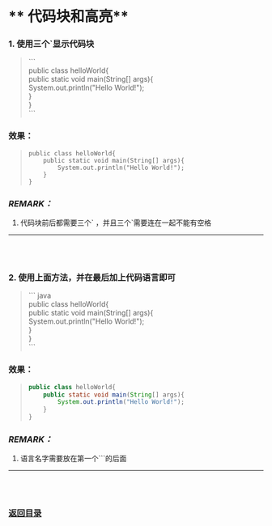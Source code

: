 # ** 代码块和高亮**

### 1. 使用三个`显示代码块

> \```  
> public class helloWorld{  
>     public static void main(String[] args){  
>         System.out.println("Hello World!");  
>     }     
>}  
> \```

### 效果：

> ```  
> public class helloWorld{  
>     public static void main(String[] args){  
>         System.out.println("Hello World!");  
>     }     
>}  
> ```

### *REMARK：*
1. 代码块前后都需要三个\` ，并且三个`需要连在一起不能有空格

---------
<br><br>


### 2. 使用上面方法，并在最后加上代码语言即可

> \```  java  
> public class helloWorld{  
>     public static void main(String[] args){  
>         System.out.println("Hello World!");  
>     }     
>}  
> \```

### 效果：

> ``` java 
> public class helloWorld{  
>     public static void main(String[] args){  
>         System.out.println("Hello World!");  
>     }     
>}  
> ```

### *REMARK：*
1. 语言名字需要放在第一个\```的后面

---------
<br><br>
###  [返回目录](../README.md)
